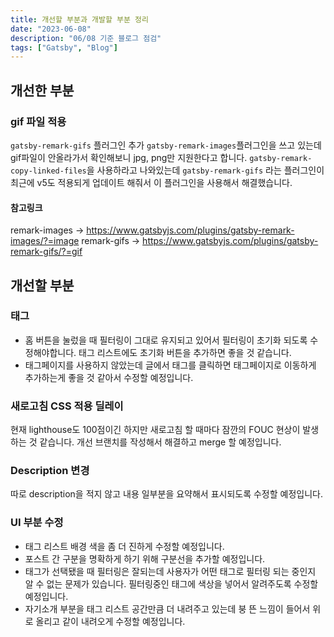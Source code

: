 ```yaml
---
title: 개선할 부분과 개발할 부분 정리
date: "2023-06-08"
description: "06/08 기준 블로그 점검"
tags: ["Gatsby", "Blog"]
---
```


## 개선한 부분

### gif 파일 적용

`gatsby-remark-gifs` 플러그인 추가
`gatsby-remark-images`플러그인을 쓰고 있는데 gif파일이 안올라가서 확인해보니 jpg, png만 지원한다고 합니다.
`gatsby-remark-copy-linked-files`을 사용하라고 나와있는데 `gatsby-remark-gifs` 라는 플러그인이 최근에 v5도 적용되게 업데이트 해줘서 이 플러그인을 사용해서 해결했습니다.

#### 참고링크

remark-images -> <https://www.gatsbyjs.com/plugins/gatsby-remark-images/?=image>
remark-gifs -> <https://www.gatsbyjs.com/plugins/gatsby-remark-gifs/?=gif>

## 개선할 부분

### 태그

- 홈 버튼을 눌렀을 때 필터링이 그대로 유지되고 있어서 필터링이 초기화 되도록 수정해야합니다.
  태그 리스트에도 초기화 버튼을 추가하면 좋을 것 같습니다.
- 태그페이지를 사용하지 않았는데 글에서 태그를 클릭하면 태그페이지로 이동하게 추가하는게 좋을 것 같아서 수정할 예정입니다.

### 새로고침 CSS 적용 딜레이

현재 lighthouse도 100점이긴 하지만 새로고침 할 때마다 잠깐의 FOUC 현상이 발생하는 것 같습니다.
개선 브랜치를 작성해서 해결하고 merge 할 예정입니다.

### Description 변경

따로 description을 적지 않고 내용 일부분을 요약해서 표시되도록 수정할 예정입니다.

### UI 부분 수정

- 태그 리스트 배경 색을 좀 더 진하게 수정할 예정입니다.
- 포스트 간 구분을 명확하게 하기 위해 구분선을 추가할 예정입니다.
- 태그가 선택됐을 때 필터링은 잘되는데 사용자가 어떤 태그로 필터링 되는 중인지 알 수 없는 문제가 있습니다.
  필터링중인 태그에 색상을 넣어서 알려주도록 수정할 예정입니다.
- 자기소개 부분을 태그 리스트 공간만큼 더 내려주고 있는데 붕 뜬 느낌이 들어서 위로 올리고 같이 내려오게 수정할 예정입니다.
